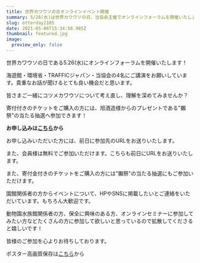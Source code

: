 ```yaml
---
title: 世界カワウソの日オンラインイベント開催
summary: 5/26(水)は世界カワウソの日、当協会主催でオンラインフォーラムを開催いたします
slug: otterday2105
date: 2021-05-06T15:34:58.985Z
thumbnail: featured.jpg
image:
  preview_only: false
---
```

世界カワウソの日である5.26(水)にオンラインフォーラムを開催いたします！

海遊館・環境省・TRAFFICジャパン・当協会の4名にご講演をお願いしています。貴重なお話が聞けるとても良い機会だと思います。

皆さまご一緒にコツメカワウソについて考え直し、理解を深めてみませんか？

寄付付きのチケットをご購入の方には、旭酒造様からのプレゼントである"獺祭"の当たる抽選へ参加できます！

**お申し込みは[こちら](http://peatix.com/event/1909296)から**



お申し込みいただいた方には、前日に参加先のURLをお送りいたします。

また、会員様は無料でご参加いただけます。こちらも前日にURLをお送りいたします。

また、寄付金付きのチケットをご購入の方には"獺祭"の当たる抽選にもご参加いただけます。

園館関係者の方からイベントについて、HPやSNSに掲載したいとご連絡をいただいています。もちろん大歓迎です。

動物園水族館関係者の方、保全に興味のある方、オンラインセミナーに参加してみたい方などたくさんの方に参加して欲しいと思っているので拡散してくださると嬉しいです！

皆様のご参加を心よりお待ちしております。

ポスター高画質保存は[こちら](https://d.kuku.lu/1a710ce41?fbclid=IwAR3fjm5OmJ66A0VqWwqkilinua63jErFexDmeCI7--crzkDdvOAV3fyIIKY)から
